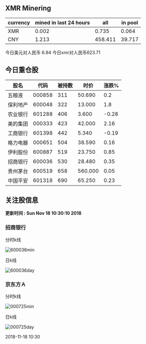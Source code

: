 ## XMR Minering

|currency|mined in last 24 hours|all|in pool|
|---|---|---|---|
|XMR|0.002|0.735|0.064|
|CNY|1.213|458.411|39.717|

今日美元对人民币 6.94	今日xmr对人民币623.71


## 今日重仓股 

|股名|代码|被持数|时价|涨跌%|
|---|---|---|---|---|
|五粮液|000858|311|50.690|0.2|
|保利地产|600048|322|13.000|1.8|
|农业银行|601288|406|3.600|-0.28|
|美的集团|000333|423|42.000|2.16|
|工商银行|601398|442|5.340|-0.19|
|格力电器|000651|504|38.590|0.16|
|伊利股份|600887|519|23.750|0.85|
|招商银行|600036|530|28.480|0.35|
|贵州茅台|600519|658|560.000|0.05|
|中国平安|601318|690|65.250|0.23|

## 关注股信息
**更新时间 : Sun Nov 18 10:30:10 2018**
### 招商银行 
分时k线

![600036min](http://image.sinajs.cn/newchart/min/n/sh600036.gif)

日k线

![600036day](http://image.sinajs.cn/newchart/daily/n/sh600036.gif)

### 京东方Ａ 
分时k线

![000725min](http://image.sinajs.cn/newchart/min/n/sz000725.gif)

日k线

![000725day](http://image.sinajs.cn/newchart/daily/n/sz000725.gif)

2018-11-18 10:30